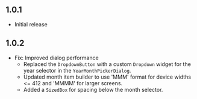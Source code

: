## 1.0.1

* Initial release

## 1.0.2

* Fix: Improved dialog performance
    - Replaced the `DropdownButton` with a custom `Dropdown` widget for the year selector in the `YearMonthPickerDialog`.
    - Updated month item builder to use 'MMM' format for device widths <= 412 and 'MMMM' for larger screens.
    - Added a `SizedBox` for spacing below the month selector.